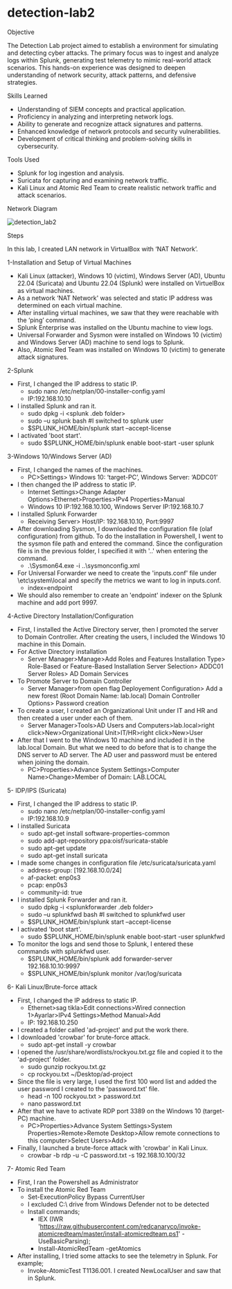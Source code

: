 # detection-lab2

Objective

The Detection Lab project aimed to establish a environment for simulating and detecting cyber attacks. The primary focus was to ingest and analyze logs within Splunk, generating test telemetry to mimic real-world attack scenarios. This hands-on experience was designed to deepen understanding of network security, attack patterns, and defensive strategies.

Skills Learned

- Understanding of SIEM concepts and practical application.
- Proficiency in analyzing and interpreting network logs.
- Ability to generate and recognize attack signatures and patterns.
- Enhanced knowledge of network protocols and security vulnerabilities.
- Development of critical thinking and problem-solving skills in cybersecurity.

Tools Used

- Splunk for log ingestion and analysis.
- Suricata for capturing and examining network traffic.
- Kali Linux and Atomic Red Team to create realistic network traffic and attack scenarios.

Network Diagram

![detection_lab2](https://github.com/user-attachments/assets/c5f14131-f48e-4ac4-922f-5e4a7c3a80cd)

Steps

In this lab, I created LAN network in VirtualBox with ‘NAT Network’.

1-Installation and Setup of Virtual Machines
- Kali Linux (attacker), Windows 10 (victim), Windows Server (AD), Ubuntu 22.04 (Suricata) and Ubuntu 22.04 (Splunk) were installed on VirtuelBox as virtual machines.
- As a network ‘NAT Network' was selected and static IP address was determined on each virtual machine.
- After installing virtual machines, we saw that they were reachable with the ‘ping’ command.
- Splunk Enterprise was installed on the Ubuntu machine to view logs.
- Universal Forwarder and Sysmon were installed on Windows 10 (victim) and Windows Server (AD) machine to send logs to Splunk.
- Also, Atomic Red Team was installed on Windows 10 (victim) to generate attack signatures.


2-Splunk
- First, I changed the IP address to static IP.
  - sudo nano /etc/netplan/00-installer-config.yaml
  - IP:192.168.10.10
- I installed Splunk and ran it.
  - sudo dpkg -i <splunk .deb folder>
  - sudo –u splunk bash #I switched to splunk user
  - $SPLUNK_HOME/bin/splunk start –accept-license
- I activated 'boot start'.
  - sudo $SPLUNK_HOME/bin/splunk enable boot-start -user splunk

3-Windows 10/Windows Server (AD)
- First, I changed the names of the machines.
  - PC>Settings> Windows 10: ‘target-PC’, Windows Server: ‘ADDC01’
- I then changed the IP address to static IP.
  - Internet Settings>Change Adapter Options>Ethernet>Properties>IPv4 Properties>Manual
  - Windows 10 IP:192.168.10.100, Windows Server IP:192.168.10.7
- I installed Splunk Forwarder
  - Receiving Server> Host/IP: 192.168.10.10, Port:9997
- After downloading Sysmon, I downloaded the configuration file (olaf configuration) from github. To do the installation in Powershell, I went to the sysmon file path and entered the command. Since the configuration file is in the previous folder, I specified it with '..\' when entering the command.
  - .\Sysmon64.exe -i ..\sysmonconfig.xml
- For Universal Forwarder we need to create the 'inputs.conf' file under \etc\system\local and specify the metrics we want to log in inputs.conf.
  - index=endpoint
- We should also remember to create an 'endpoint' indexer on the Splunk machine and add port 9997.

4-Active Directory Installation/Configuration
- First, I installed the Active Directory server, then I promoted the server to Domain Controller. After creating the users, I included the Windows 10 machine in this Domain.
- For Active Directory installation
  - Server Manager>Manage>Add Roles and Features 
	Installation Type> Role-Based or Feature-Based Installation 
	Server Selection> ADDC01 
	Server Roles> AD Domain Services 
- To Promote Server to Domain Controller
  - Server Manager>from open flag 
	Deployement Configuration> Add a new forest (Root Domain Name: lab.local) 
	Domain Controller Options> Password creation
- To create a user, I created an Organizational Unit under IT and HR and then created a user under each of them.
  - Server Manager>Tools>AD Users and Computers>lab.local>right click>New>Organizational Unit>IT/HR>right click>New>User
- After that I went to the Windows 10 machine and included it in the lab.local Domain. But what we need to do before that is to change the DNS server to AD server. The AD user and password must be entered when joining the domain.
  - PC>Properties>Advance System Settings>Computer Name>Change>Member of Domain: LAB.LOCAL

5- IDP/IPS (Suricata)
- First, I changed the IP address to static IP.
  - sudo nano /etc/netplan/00-installer-config.yaml
  - IP:192.168.10.9
- I installed Suricata
  - sudo apt-get install software-properties-common
  - sudo add-apt-repository ppa:oisf/suricata-stable
  - sudo apt-get update
  - sudo apt-get install suricata
- I made some changes in configuration file /etc/suricata/suricata.yaml
  - address-group: [192.168.10.0/24]
  - af-packet: enp0s3
  - pcap: enp0s3
  - community-id: true
- I installed Splunk Forwarder and ran it.
  - sudo dpkg -i <splunkforwarder .deb folder>
  - sudo –u splunkfwd bash #I switched to splunkfwd user
  - $SPLUNK_HOME/bin/splunk start –accept-license
- I activated 'boot start'.
  - sudo $SPLUNK_HOME/bin/splunk enable boot-start -user splunkfwd
- To monitor the logs and send those to Splunk, I entered these commands with splunkfwd user.
  - $SPLUNK_HOME/bin/splunk add forwarder-server 192.168.10.10:9997
  - $SPLUNK_HOME/bin/splunk monitor /var/log/suricata

6- Kali Linux/Brute-force attack
- First, I changed the IP address to static IP.
  - Ethernet>sag tikla>Edit connections>Wired connection 1>Ayarlar>IPv4 Settings>Method Manual>Add
  - IP: 192.168.10.250
- I created a folder called 'ad-project' and put the work there.
- I downloaded 'crowbar' for brute-force attack.
  - sudo apt-get install -y crowbar
- I opened the /usr/share/wordlists/rockyou.txt.gz file and copied it to the 'ad-project' folder.
  - sudo gunzip rockyou.txt.gz
  - cp rockyou.txt ~/Desktop/ad-project
- Since the file is very large, I used the first 100 word list and added the user password I created to the 'password.txt' file.
  - head -n 100 rockyou.txt > password.txt
  - nano password.txt
- After that we have to activate RDP port 3389 on the Windows 10 (target-PC) machine.
  - PC>Properties>Advance System Settings>System Properties>Remote>Remote Desktop>Allow remote connections to this computer>Select Users>Add>
- Finally, I launched a brute-force attack with 'crowbar' in Kali Linux.
  - crowbar -b rdp -u <user> -C password.txt -s 192.168.10.100/32

7- Atomic Red Team
- First, I ran the Powershell as Administrator
- To install the Atomic Red Team
  - Set-ExecutionPolicy Bypass CurrentUser
  - I excluded C:\ drive from Windows Defender not to be detected
  - Install commands;
    - IEX (IWR 'https://raw.githubusercontent.com/redcanaryco/invoke-atomicredteam/master/install-atomicredteam.ps1' -UseBasicParsing);
    - Install-AtomicRedTeam -getAtomics
- After installing, I tried some attacks to see the telemetry in Splunk. For example;
  - Invoke-AtomicTest T1136.001. I created NewLocalUser and saw that in Splunk.
